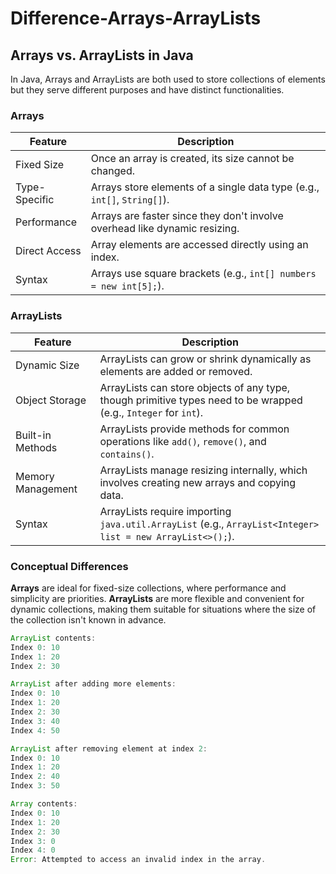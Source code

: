 # Difference-Arrays-ArrayLists
## Arrays vs. ArrayLists in Java

In Java, Arrays and ArrayLists are both used to store collections of elements
but they serve different purposes and have distinct functionalities.

### Arrays

| Feature         | Description                                                                 |
|-----------------|-----------------------------------------------------------------------------|
| Fixed Size      | Once an array is created, its size cannot be changed.                       |
| Type-Specific   | Arrays store elements of a single data type (e.g., `int[]`, `String[]`).    |
| Performance     | Arrays are faster since they don't involve overhead like dynamic resizing.  |
| Direct Access   | Array elements are accessed directly using an index.                        |
| Syntax          | Arrays use square brackets (e.g., `int[] numbers = new int[5];`).           |

### ArrayLists

| Feature          | Description                                                                                                      |
|------------------|------------------------------------------------------------------------------------------------------------------|
| Dynamic Size     | ArrayLists can grow or shrink dynamically as elements are added or removed.                                      |
| Object Storage   | ArrayLists can store objects of any type, though primitive types need to be wrapped (e.g., `Integer` for `int`). |
| Built-in Methods | ArrayLists provide methods for common operations like `add()`, `remove()`, and `contains()`.                     |
| Memory Management| ArrayLists manage resizing internally, which involves creating new arrays and copying data.                      |
| Syntax           | ArrayLists require importing `java.util.ArrayList` (e.g., `ArrayList<Integer> list = new ArrayList<>();`).       |

### Conceptual Differences

**Arrays** are ideal for fixed-size collections, where performance and simplicity are priorities.
**ArrayLists** are more flexible and convenient for dynamic collections, making them suitable for
situations where the size of the collection isn't known in advance.

```java
ArrayList contents:
Index 0: 10
Index 1: 20
Index 2: 30

ArrayList after adding more elements:
Index 0: 10
Index 1: 20
Index 2: 30
Index 3: 40
Index 4: 50

ArrayList after removing element at index 2:
Index 0: 10
Index 1: 20
Index 2: 40
Index 3: 50

Array contents:
Index 0: 10
Index 1: 20
Index 2: 30
Index 3: 0
Index 4: 0
Error: Attempted to access an invalid index in the array.
```